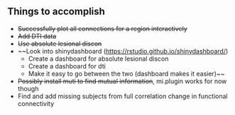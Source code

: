 ## Things to accomplish

 - ~~Successfully plot all connections for a region interactively~~
 - ~~Add DTI data~~
 - ~~Use absolute lesional discon~~
 - ~~Look into shinydashboard (https://rstudio.github.io/shinydashboard/)
	- Create a dashboard for absolute lesional discon
	- Create a dashboard for dti
	- Make it easy to go between the two (dashboard makes it easier)~~
 - ~~Possibly install muti to find mutual information~~, mi.plugin works for now though
 - Find and add missing subjects from full correlation change in functional connectivity